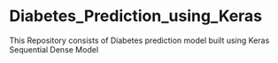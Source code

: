 # Diabetes_Prediction_using_Keras
This Repository consists of Diabetes prediction model built using Keras Sequential Dense Model
